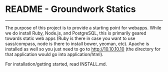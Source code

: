# README - Groundwork Statics

---------------------------------

The purpose of this project is to provide a starting point for webapps. While
we do install Ruby, Node.js, and PostgreSQL, this is primarily geared towards
static web apps (Ruby is there in case you want to use sass/compass, node is
there to install bower, yeoman, etc). Apache is installed as well so you just
need to go to http://10.10.10.10 (the directory for that application would
go into application/html).

For installation/getting started, read INSTALL.md.
